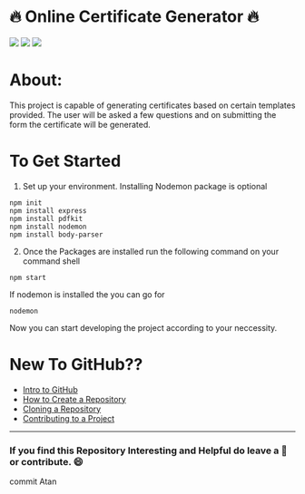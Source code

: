# 🔥 Online Certificate Generator 🔥
![](https://img.shields.io/twitter/follow/IamAbir82?color=Black&label=Abir%20Bhattacharya&logo=Twitter&logoColor=Blue&style=flat-square)
![](https://img.shields.io/github/forks/abirbhattacharya82/Secret-Code?color=green&label=Forks&logo=github&logoColor=white&style=plastic)
![](https://img.shields.io/github/stars/abirbhattacharya82/Secret-Code?color=green&label=Stars&logo=github&logoColor=white&style=plastic)

# About:
This project is capable of generating certificates based on certain templates provided. The user will be asked a few questions and on submitting the form the certificate will be generated.

# To Get Started
1) Set up your environment. Installing Nodemon package is optional
```
npm init
npm install express
npm install pdfkit
npm install nodemon
npm install body-parser
```
2) Once the Packages are installed run the following command on your command shell
```
npm start
```
If nodemon is installed the you can go for 
```
nodemon
```
Now you can start developing the project according to your neccessity.

# New To GitHub??
* [Intro to GitHub](https://youtu.be/wTTek8P2VB4)
* [How to Create a Repository](https://youtu.be/o6T5F7-SOAo)
* [Cloning a Repository](https://youtu.be/oYselL5G280)
* [Contributing to a Project](https://youtu.be/4vq07q7g2xE)
--------------------------------------------
### If you find this Repository Interesting and Helpful do leave a 🌟 or contribute. 😄

commit Atan
